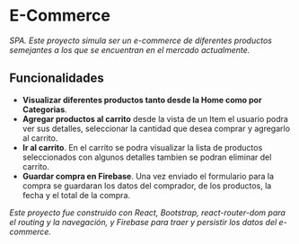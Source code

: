 # E-Commerce 

_SPA. Este proyecto simula ser un e-commerce de diferentes productos semejantes a los que se encuentran en el mercado actualmente._

## Funcionalidades

* **Visualizar diferentes productos tanto desde la Home como por Categorias**.
* **Agregar productos al carrito** desde la vista de un Item el usuario podra ver sus detalles, seleccionar la cantidad que desea comprar y agregarlo al carrito.
* **Ir al carrito**. En el carrito se podra visualizar la lista de productos seleccionados con algunos detalles tambien se podran eliminar del carrito.
* **Guardar compra en Firebase**. Una vez enviado el formulario para la compra se guardaran los datos del comprador, de los productos, la fecha y el total de la compra.

_Este proyecto fue construido con React, Bootstrap, react-router-dom para el routing y la navegación, y Firebase para traer y persistir los datos del e-commerce._
